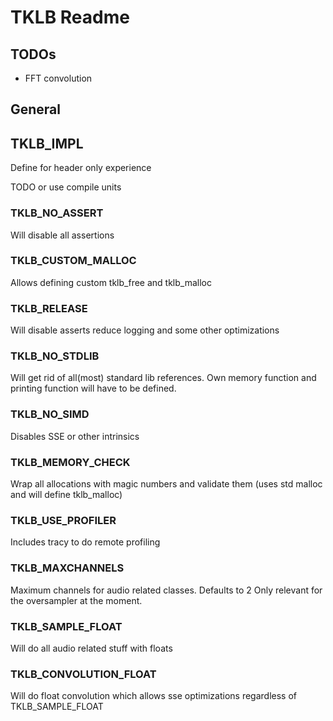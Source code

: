 # TKLB Readme

## TODOs
- FFT convolution

## General


## TKLB_IMPL
Define for header only experience

TODO or use compile units

### TKLB_NO_ASSERT
Will disable all assertions

### TKLB_CUSTOM_MALLOC
Allows defining custom tklb_free and tklb_malloc

### TKLB_RELEASE
Will disable asserts reduce logging and some other optimizations

### TKLB_NO_STDLIB
Will get rid of all(most) standard lib references.
Own memory function and printing function will have to be defined.

### TKLB_NO_SIMD
Disables SSE or other intrinsics

### TKLB_MEMORY_CHECK
Wrap all allocations with magic numbers and validate them (uses std malloc and will define tklb_malloc)

### TKLB_USE_PROFILER
Includes tracy to do remote profiling

### TKLB_MAXCHANNELS
Maximum channels for audio related classes. Defaults to 2
Only relevant for the oversampler at the moment.

### TKLB_SAMPLE_FLOAT
Will do all audio related stuff with floats

### TKLB_CONVOLUTION_FLOAT
Will do float convolution which allows sse optimizations regardless of TKLB_SAMPLE_FLOAT
